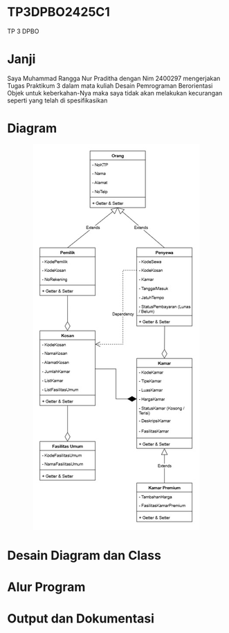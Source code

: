# TP3DPBO2425C1
TP 3 DPBO

# Janji
Saya Muhammad Rangga Nur Praditha dengan Nim 2400297 mengerjakan Tugas Praktikum 3 dalam mata kuliah Desain Pemrograman Berorientasi Objek untuk keberkahan-Nya maka saya tidak akan melakukan kecurangan seperti yang telah di spesifikasikan

# Diagram
<div style = "text-align: center;">
  <img src = "DiagramKosanTp3.jpg">
</div>

# Desain Diagram dan Class


# Alur Program


# Output dan Dokumentasi
